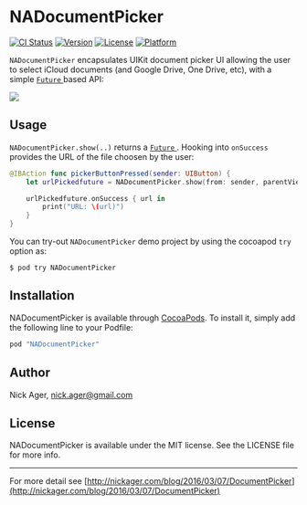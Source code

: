 # NADocumentPicker

[![CI Status](http://img.shields.io/travis/NickAger/NADocumentPicker.svg?style=flat)](https://travis-ci.org/NickAger/NADocumentPicker)
[![Version](https://img.shields.io/cocoapods/v/NADocumentPicker.svg?style=flat)](http://cocoapods.org/pods/NADocumentPicker)
[![License](https://img.shields.io/cocoapods/l/NADocumentPicker.svg?style=flat)](http://cocoapods.org/pods/NADocumentPicker)
[![Platform](https://img.shields.io/cocoapods/p/NADocumentPicker.svg?style=flat)](http://cocoapods.org/pods/NADocumentPicker)

`NADocumentPicker` encapsulates UIKit document picker UI allowing the user to select iCloud documents (and Google Drive, One Drive, etc), with a simple [`Future` ](https://github.com/Thomvis/BrightFutures) based API:

![](http://nickager.com/images/blog/DocumentPicker/filepicker-combined.jpg)

## Usage

`NADocumentPicker.show(..)` returns a [`Future` ](https://github.com/Thomvis/BrightFutures#examples). Hooking into `onSuccess` provides the URL of the file choosen by the user:

```swift
@IBAction func pickerButtonPressed(sender: UIButton) {
    let urlPickedfuture = NADocumentPicker.show(from: sender, parentViewController: self)

    urlPickedfuture.onSuccess { url in
        print("URL: \(url)")
    }
}
```

You can try-out `NADocumentPicker` demo project by using the cocoapod `try` option as:

```
$ pod try NADocumentPicker
```

## Installation

NADocumentPicker is available through [CocoaPods](http://cocoapods.org). To install
it, simply add the following line to your Podfile:

```ruby
pod "NADocumentPicker"
```

## Author

Nick Ager, nick.ager@gmail.com

## License

NADocumentPicker is available under the MIT license. See the LICENSE file for more info.

---

For more detail see [http://nickager.com/blog/2016/03/07/DocumentPicker](http://nickager.com/blog/2016/03/07/DocumentPicker)
